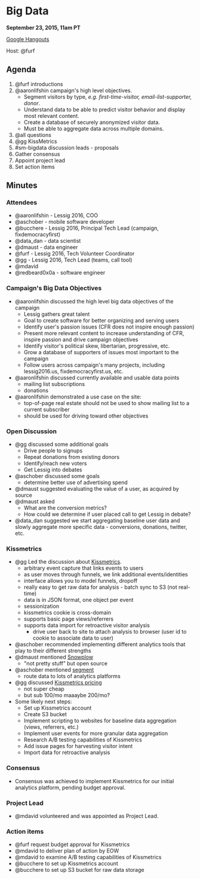 # Big Data

**September 23, 2015, 11am PT**

[Google Hangouts](https://plus.google.com/hangouts/_/lessigforpresident.com/big-data)

Host: @furf

## Agenda

1. @furf introductions
1. @aaronlifshin campaign's high level objectives.
    * Segment visitors by type, *e.g. first-time-visitor, email-list-supporter, donor*.
    * Understand data to be able to predict visitor behavior and display most relevant content.
    * Create a database of securely anonymized visitor data.
    * Must be able to aggregate data across multiple domains.
1. @all questions
1. @gg KissMetrics
1. #sm-bigdata discussion leads - proposals
1. Gather consensus
1. Appoint project lead
1. Set action items

## Minutes

### Attendees

* @aaronlifshin - Lessig 2016, COO
* @aschober - mobile software developer
* @bucchere - Lessig 2016, Principal Tech Lead (campaign, fixdemocracyfirst)
* @data_dan - data scientist
* @dmaust - data engineer 
* @furf - Lessig 2016, Tech Volunteer Coordinator
* @gg - Lessig 2016, Tech Lead (teams, call tool)
* @mdavid
* @redbeard0x0a - software engineer

### Campaign's Big Data Objectives

* @aaronlifshin discussed the high level big data objectives of the campaign
    * Lessig gathers great talent
    * Goal to create software for better organizing and serving users
    * Identify user's passion issues (CFR does not inspire enough passion)
    * Present more relevant content to increase understanding of CFR, inspire passion and drive campaign objectives
    * Identify visitor's political skew, libertarian, progressive, etc.
    * Grow a database of supporters of issues most important to the campaign
    * Follow users across campaign's many projects, including lessig2016.us, fixdemocracyfirst.us, etc.
* @aaronlifshin discussed currently available and usable data points
    * mailing list subscriptions
    * donations
* @aaronlifshin demonstrated a use case on the site:
    * top-of-page real estate should not be used to show mailing list to a current subscriber
    * should be used for driving toward other objectives

### Open Discussion

* @gg discussed some additional goals
    * Drive people to signups
    * Repeat donations from existing donors
    * Identify/reach new voters
    * Get Lessig into debates
* @aschober discussed some goals
    * determine better use of advertising spend
* @dmaust suggested evaluating the value of a user, as acquired by source
* @dmaust asked
    * What are the conversion metrics?
    * How could we determine if user placed call to get Lessig in debate?
* @data_dan suggested we start aggregating baseline user data and slowly aggregate more specific data - conversions, donations, twitter, etc.

### Kissmetrics

* @gg Led the discussion about [Kissmetrics](https://kissmetrics.com/).
    * arbitrary event capture that links events to users
    * as user moves through funnels, we link additional events/identities
    * interface allows you to model funnels, dropoff
    * really easy to get raw data for analysis - batch sync to S3 (not real-time)
    * data is in JSON format, one object per event
    * sessionization
    * kissmetrics cookie is cross-domain
    * supports basic page views/referrers
    * supports data import for retroactive visitor analysis
        * drive user back to site to attach analysis to browser (user id to cookie to associate data to user)
* @aschober recommended implementing different analytics tools that play to their different strengths
* @dmaust mentioned [Snowplow](http://snowplowanalytics.com/)
    * "not pretty stuff" but open source
* @aschober mentioned [segment](https://segment.com/)
    * route data to lots of analytics platforms
* @gg discussed [Kissmetrics pricing](https://kissmetrics.com/pricing)
    * not super cheap
    * but sub 100/mo maaaybe 200/mo?
* Some likely next steps:
    * Set up Kissmetrics account
    * Create S3 bucket
    * Implement scripting to websites for baseline data aggregation (views, referrers, etc.)
    * Implement user events for more granular data aggregation
    * Research A/B testing capabilities of Kissmetrics
    * Add issue pages for harvesting visitor intent
    * Import data for retroactive analysis

### Consensus

* Consensus was achieved to implement Kissmetrics for our initial analytics platform, pending budget approval.

### Project Lead

* @mdavid volunteered and was appointed as Project Lead.

### Action items

* @furf request budget approval for Kissmetrics
* @mdavid to deliver plan of action by EOW
* @mdavid to examine A/B testing capabilities of Kissmetrics
* @bucchere to set up Kissmetrics account
* @bucchere to set up S3 bucket for raw data storage
